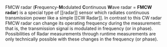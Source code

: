 FMCW radar (**F**requency-**M**odulated **C**ontinuous **W**ave radar = **FMCW radar**) is a special type of [[radar]] sensor which radiates continuous transmission power like a simple [[CW Radar]]. In contrast to this CW radar FMCW radar can change its operating frequency during the measurement: that is, the transmission signal is modulated in frequency (or in phase). Possibilities of Radar measurements through runtime measurements are only technically possible with these changes in the frequency (or phase).
